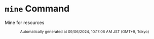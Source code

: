 # `mine` Command

Mine for resources
<div align="center"><sub>Automatically generated at 09/06/2024, 10:17:06 AM JST (GMT+9, Tokyo)</sub></div>